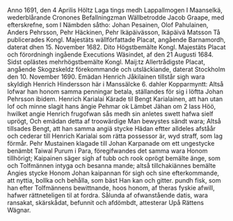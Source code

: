 Anno 1691, den 4 Aprilis Höltz
Laga tings medh Lappallmogen I
Maanselkä, wederblårande Cronones
Befallningzman Wällbetrodde Jacob
Graape, med efterskrefne, som I
Nämbden såtho:
Johan Pesainen, Olof Pahulainen,
Anders Pehrsson, Pehr Häckinen,
Pehr Ikäpäivässon, Ikäpäivä Matsson
Tå publicerades Kongl. Majestäts wällförfattade
Placat, angående Barnamordh, daterat dhen
15. November 1682.
Dito Högstbemälte Kongl. Majestäts Placat och förordningh
ingående Executions Wäsindet, af den 21 Augusti 1684.
Sidst oplästes mehrhögstbemälte Kongl. Maij:tz Allertrådigste
Placat, angående Skogzskeldz förekommande
och utsläckiande, daterat Stockholm
den 10. November 1690.
Emädan Henrich Jåkilainen tillstår sigh wara
skyldigh Henrich Hindersson här i Manssälcke 6.
dahler Kopparmyntt: Altså lofwar han honom
samma penningar betala, ställandes för sig i löftta
Johan Pehrsson ibidem.
Henrich Karialai Kärade til Bengt Karialainen,
att han utan lof och minne slagit hans ängie Pehmar ok
Lämbet Jähan om 2 lass Höö, hwilket angie Henrich frugofwan
sås medh sin anletes swett hafwa sielf uprögt,
Och emädan detta af troowärdige Man bewystes
sändt wara; Altså tillsades Bengt,
att han samma angiä stycke Hädan eftter alldeles
afståår och cederar till Henrich Karialai
som rätta possessor är, wyd straff, som lag förmår.
Pehr Mustainen klagade till Johan Karpanade
om ett ungestycke benämbt Taiwal Purum
i Para, föregifwandes det samma wara Honom
tillhörigt; Kaipainen säger sigh af tubb
och rook oprögt bemälte änge, som och Tolfmännen
intyga och besanna mande; altså tillchakiännes
bemälte Angies stycke Honom Johan
kaipannan för sigh och sine efterkommande,
att nyttia, bollka och behålla, som bäst
Han kan och gitter.
pundh fisk, som han efter Tolfmännens bewittnande,
hoos honom, af theras fyskie afwill,
hafwer rättneteligen til at fordra.
Sålunda af ofwanstående datis, wara ransakat,
skärskådat, befunnit och afdömbdt, attesterar
Upå Rättens Wägnar.
